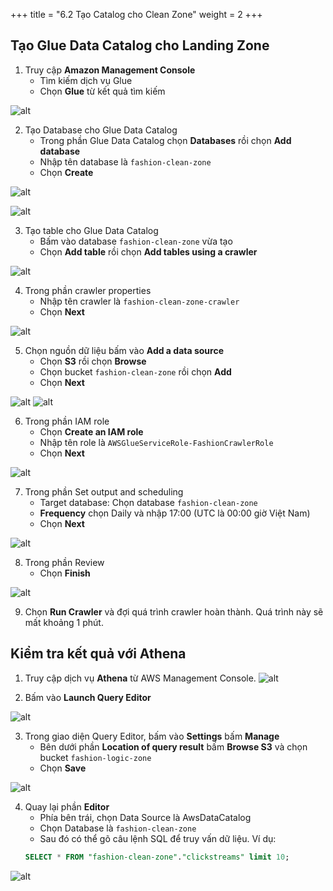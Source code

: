 +++
title = "6.2 Tạo Catalog cho Clean Zone"
weight = 2
+++

## Tạo Glue Data Catalog cho Landing Zone
1. Truy cập **Amazon Management Console**
    - Tìm kiếm dịch vụ Glue
    - Chọn **Glue** từ kết quả tìm kiếm

![alt](/images/transform/catalog-1.png)

2. Tạo Database cho Glue Data Catalog
    - Trong phần Glue Data Catalog chọn **Databases** rồi chọn **Add database**
    - Nhập tên database là `fashion-clean-zone`
    - Chọn **Create**

![alt](/images/transform/catalog-2.png)

![alt](/images/transform/catalog-3.png)

3. Tạo table cho Glue Data Catalog
    - Bấm vào database `fashion-clean-zone` vừa tạo
    - Chọn **Add table** rồi chọn **Add tables using a crawler**

![alt](/images/transform/catalog-4.png)

4. Trong phần crawler properties
    - Nhập tên crawler là `fashion-clean-zone-crawler`
    - Chọn **Next**

![alt](/images/transform/catalog-5.png)

5. Chọn nguồn dữ liệu bấm vào **Add a data source**
    - Chọn **S3** rồi chọn **Browse**
    - Chọn bucket `fashion-clean-zone` rồi chọn **Add**
    - Chọn **Next**

![alt](/images/transform/catalog-6.png)
![alt](/images/transform/catalog-7.png)

6. Trong phần IAM role
    - Chọn **Create an IAM role**
    - Nhập tên role là `AWSGlueServiceRole-FashionCrawlerRole`
    - Chọn **Next**

![alt](/images/transform/catalog-8.png)

7. Trong phần Set output and scheduling
   - Target database: Chọn database `fashion-clean-zone`
   - **Frequency** chọn Daily và nhập 17:00 (UTC là 00:00 giờ Việt Nam)
   - Chọn **Next**

![alt](/images/transform/catalog-9.png)

8. Trong phần Review
   - Chọn **Finish**

![alt](/images/transform/catalog-10.png)

9. Chọn **Run Crawler** và đợi quá trình crawler hoàn thành. Quá trình này sẽ mất khoảng 1 phút.

## Kiểm tra kết quả với Athena
1. Truy cập dịch vụ **Athena** từ AWS Management Console.
![alt](/images/transform/athena-1.png)

2. Bấm vào **Launch Query Editor**

![alt](/images/transform/athena-2.png)

3. Trong giao diện Query Editor, bấm vào **Settings** bấm **Manage**
   - Bên dưới phần **Location of query result** bấm **Browse S3** và chọn bucket `fashion-logic-zone`
   - Chọn **Save**

![alt](/images/transform/athena-3.png)

4. Quay lại phần **Editor**
   - Phía bên trái, chọn Data Source là AwsDataCatalog
   - Chọn Database là `fashion-clean-zone`
   - Sau đó có thể gõ câu lệnh SQL để truy vấn dữ liệu. Ví dụ:
   ```sql
   SELECT * FROM "fashion-clean-zone"."clickstreams" limit 10;
   ```

![alt](/images/transform/athena-4.png)